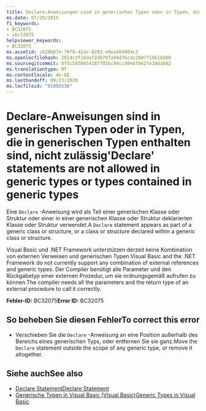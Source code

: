 ```yaml
---
title: Declare-Anweisungen sind in generischen Typen oder in Typen, die in generischen Typen enthalten sind, nicht zulässig
ms.date: 07/20/2015
f1_keywords:
- BC32075
- vbc32075
helpviewer_keywords:
- BC32075
ms.assetid: c620b67e-70f8-42ac-8292-e9ea484904c3
ms.openlocfilehash: 2824c3f16def2db70fa04d76cdc2b07710b1bd8b
ms.sourcegitcommit: bf5c5850654187705bc94cc40ebfb62fe346ab02
ms.translationtype: MT
ms.contentlocale: de-DE
ms.lasthandoff: 09/23/2020
ms.locfileid: "91093536"
---
```

# <a name="declare-statements-are-not-allowed-in-generic-types-or-types-contained-in-generic-types"></a><span data-ttu-id="892f4-102">Declare-Anweisungen sind in generischen Typen oder in Typen, die in generischen Typen enthalten sind, nicht zulässig</span><span class="sxs-lookup"><span data-stu-id="892f4-102">'Declare' statements are not allowed in generic types or types contained in generic types</span></span>

<span data-ttu-id="892f4-103">Eine `Declare` -Anweisung wird als Teil einer generischen Klasse oder Struktur oder einer in einer generischen Klasse oder Struktur deklarierten Klasse oder Struktur verwendet.</span><span class="sxs-lookup"><span data-stu-id="892f4-103">A `Declare` statement appears as part of a generic class or structure, or a class or structure declared within a generic class or structure.</span></span>  
  
 <span data-ttu-id="892f4-104">Visual Basic und .NET Framework unterstützen derzeit keine Kombination von externen Verweisen und generischen Typen.</span><span class="sxs-lookup"><span data-stu-id="892f4-104">Visual Basic and the .NET Framework do not currently support any combination of external references and generic types.</span></span> <span data-ttu-id="892f4-105">Der Compiler benötigt alle Parameter und den Rückgabetyp einer externen Prozedur, um sie ordnungsgemäß aufrufen zu können.</span><span class="sxs-lookup"><span data-stu-id="892f4-105">The compiler needs all the parameters and the return type of an external procedure to call it correctly.</span></span>  
  
 <span data-ttu-id="892f4-106">**Fehler-ID:** BC32075</span><span class="sxs-lookup"><span data-stu-id="892f4-106">**Error ID:** BC32075</span></span>  
  
## <a name="to-correct-this-error"></a><span data-ttu-id="892f4-107">So beheben Sie diesen Fehler</span><span class="sxs-lookup"><span data-stu-id="892f4-107">To correct this error</span></span>  
  
- <span data-ttu-id="892f4-108">Verschieben Sie die `Declare` -Anweisung an eine Position außerhalb des Bereichs eines generischen Typs, oder entfernen Sie sie ganz.</span><span class="sxs-lookup"><span data-stu-id="892f4-108">Move the `Declare` statement outside the scope of any generic type, or remove it altogether.</span></span>  
  
## <a name="see-also"></a><span data-ttu-id="892f4-109">Siehe auch</span><span class="sxs-lookup"><span data-stu-id="892f4-109">See also</span></span>

- [<span data-ttu-id="892f4-110">Declare Statement</span><span class="sxs-lookup"><span data-stu-id="892f4-110">Declare Statement</span></span>](../language-reference/statements/declare-statement.md)
- [<span data-ttu-id="892f4-111">Generische Typen in Visual Basic (Visual Basic)</span><span class="sxs-lookup"><span data-stu-id="892f4-111">Generic Types in Visual Basic</span></span>](../programming-guide/language-features/data-types/generic-types.md)
